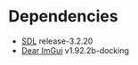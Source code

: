 # Dependencies

- [SDL](https://github.com/libsdl-org/SDL/tree/release-3.2.20#) release-3.2.20
- [Dear ImGui](https://github.com/ocornut/imgui/tree/v1.92.2b-docking) v1.92.2b-docking
